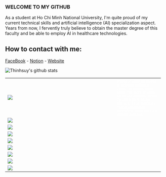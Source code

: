 ### WELCOME TO MY GITHUB
As a student at Ho Chi Minh National University, I'm quite proud of my current technical skills and artificial intelligence (AI) specialization aspect. Years from now, I fervently truly believe to obtain the master degree of this faculty and be able to employ AI in healthcare technologies.<br>
## How to contact with me: 

[FaceBook](https://www.facebook.com/ng.duy.thinh.0201/) - [Notion](https://famous-antique-470.notion.site/Computer-Science-9352447c180e4afcbcb487332ee59a1d) - [Website](https://thinhsuy.github.io/VisualPage_Web/#)

![Thinhsuy's github stats](https://github-readme-stats-git-masterrstaa-rickstaa.vercel.app/api?username=thinhsuy&show_icons=true&theme=tokyonight&hide=contribs,prs,issues)



<table width="100%">
 <tr>
   <td width="70%">

<a href="https://github.com/thinhsuy/HumanGestureDetection_ObjectDetection/">
  <!-- Change the `github-readme-stats.anuraghazra1.vercel.app` to `github-readme-stats.vercel.app`  -->
  <img align="center" src="https://github-readme-stats.anuraghazra1.vercel.app/api/pin/?username=thinhsuy&repo=HumanGestureDetection_ObjectDetection&theme=radical" />
</a>

   </td>
   
   <td width="30%">

<a href="https://github.com/thinhsuy/HumanGestureDetection_ObjectDetection/" style="font-size: 10px; font-style: unset; color: white;">
  Instead of using the mouse or keyboard buttons to control the games, vision-based interfaces for video games use gestures, to give the user a more natural interface, these interfaces must accommodate inadvertent movements and ongoing gestures.
</a>

   </td>
 </tr>


  <tr>
   <td width="50%">

<a href="https://github.com/thinhsuy/SpaceshipLanding_ReinforcementLearning_DeepQLearning/">
  <!-- Change the `github-readme-stats.anuraghazra1.vercel.app` to `github-readme-stats.vercel.app`  -->
  <img align="center" src="https://github-readme-stats.anuraghazra1.vercel.app/api/pin/?username=thinhsuy&repo=SpaceshipLanding_ReinforcementLearning_DeepQLearning&theme=merko" />
</a>

   </td>
   
   <td width="50%">



   </td>
 </tr>
 
 <tr>
   <td width="50%">
   
<a href="https://github.com/thinhsuy/ProManager_Android_App/">
  <!-- Change the `github-readme-stats.anuraghazra1.vercel.app` to `github-readme-stats.vercel.app`  -->
  <img align="center" src="https://github-readme-stats.anuraghazra1.vercel.app/api/pin/?username=thinhsuy&repo=ProManager_Android_App&theme=merko" />
</a>

   </td>
 </tr>


  <tr>
   <td width="50%">

<a href="https://github.com/thinhsuy/InstrusionWarninig_HealthcarePerspective">
  <!-- Change the `github-readme-stats.anuraghazra1.vercel.app` to `github-readme-stats.vercel.app`  -->
  <img align="center" src="https://github-readme-stats.anuraghazra1.vercel.app/api/pin/?username=thinhsuy&repo=InstrusionWarninig_HealthcarePerspective&theme=dracula" />
</a>

   </td>
 </tr>


   <tr>
   <td width="50%">

<a href="https://github.com/thinhsuy/SieuTriTue_dotNet_App/">
  <!-- Change the `github-readme-stats.anuraghazra1.vercel.app` to `github-readme-stats.vercel.app`  -->
  <img align="center" src="https://github-readme-stats.anuraghazra1.vercel.app/api/pin/?username=thinhsuy&repo=SieuTriTue_dotNet_App&theme=highcontrast" />
</a>

   </td>
 </tr>


  <tr>
   <td width="50%">

<a href="https://github.com/thinhsuy/MapReduceAndMining_HDFS/">
  <!-- Change the `github-readme-stats.anuraghazra1.vercel.app` to `github-readme-stats.vercel.app`  -->
  <img align="center" src="https://github-readme-stats.anuraghazra1.vercel.app/api/pin/?username=thinhsuy&repo=MapReduceAndMining_HDFS&theme=gruvbox" />
</a>

   </td>
 </tr>


  <tr>
   <td width="50%">

<a href="https://github.com/thinhsuy/ThinkSocialMedia_Android_App/">
  <!-- Change the `github-readme-stats.anuraghazra1.vercel.app` to `github-readme-stats.vercel.app`  -->
  <img align="center" src="https://github-readme-stats.anuraghazra1.vercel.app/api/pin/?username=thinhsuy&repo=ThinkSocialMedia_Android_App&theme=synthwave" />
</a>

   </td>
 </tr>


  <tr>
   <td width="50%">

<a href="https://github.com/thinhsuy/SoundCloud_Exploration_DataScience/">
  <!-- Change the `github-readme-stats.anuraghazra1.vercel.app` to `github-readme-stats.vercel.app`  -->
  <img align="center" src="https://github-readme-stats.anuraghazra1.vercel.app/api/pin/?username=thinhsuy&repo=SoundCloud_Exploration_DataScience&theme=dark" />
</a>

   </td>
 </tr>


  <tr>
   <td width="50%">

<a href="https://github.com/thinhsuy/MortalKumbat_PyGame2D_Game/">
  <!-- Change the `github-readme-stats.anuraghazra1.vercel.app` to `github-readme-stats.vercel.app`  -->
  <img align="center" src="https://github-readme-stats.anuraghazra1.vercel.app/api/pin/?username=thinhsuy&repo=MortalKumbat_PyGame2D_Game&theme=dracula" />
</a>


   </td>
 </tr>
 
</table>

























